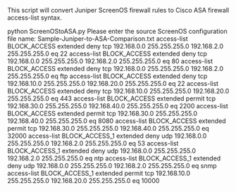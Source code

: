 This script will convert Juniper ScreenOS firewall rules to Cisco ASA firewall access-list syntax.

python ScreenOStoASA.py
Please enter the source ScreenOS configuration file name: Sample-Juniper-to-ASA-Comparison.txt
access-list BLOCK_ACCESS extended deny tcp 192.168.0.0 255.255.255.0 192.168.2.0 255.255.255.0 eq 22
access-list BLOCK_ACCESS extended deny tcp 192.168.0.0 255.255.255.0 192.168.2.0 255.255.255.0 eq 80
access-list BLOCK_ACCESS extended deny tcp 192.168.0.0 255.255.255.0 192.168.2.0 255.255.255.0 eq ftp
access-list BLOCK_ACCESS extended deny tcp 192.168.10.0 255.255.255.0 192.168.20.0 255.255.255.0 eq 22
access-list BLOCK_ACCESS extended deny tcp 192.168.10.0 255.255.255.0 192.168.20.0 255.255.255.0 eq 443
access-list BLOCK_ACCESS extended permit tcp 192.168.30.0 255.255.255.0 192.168.40.0 255.255.255.0 eq 2200
access-list BLOCK_ACCESS extended permit tcp 192.168.30.0 255.255.255.0 192.168.40.0 255.255.255.0 eq 8080
access-list BLOCK_ACCESS extended permit tcp 192.168.30.0 255.255.255.0 192.168.40.0 255.255.255.0 eq 32000
access-list BLOCK_ACCESS_1 extended deny udp 192.168.0.0 255.255.255.0 192.168.2.0 255.255.255.0 eq 53
access-list BLOCK_ACCESS_1 extended deny udp 192.168.0.0 255.255.255.0 192.168.2.0 255.255.255.0 eq ntp
access-list BLOCK_ACCESS_1 extended deny udp 192.168.0.0 255.255.255.0 192.168.2.0 255.255.255.0 eq snmp
access-list BLOCK_ACCESS_1 extended permit tcp 192.168.10.0 255.255.255.0 192.168.20.0 255.255.255.0 eq 10000
